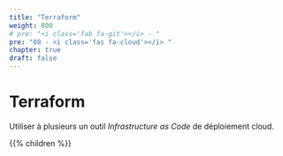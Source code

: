 ```yaml
---
title: "Terraform"
weight: 800
# pre: "<i class='fab fa-git'></i> - "
pre: "08 - <i class='fas fa-cloud'></i> "
chapter: true
draft: false
---
```


# Terraform

Utiliser à plusieurs un outil _Infrastructure as Code_ de déploiement cloud.

{{% children  %}}
